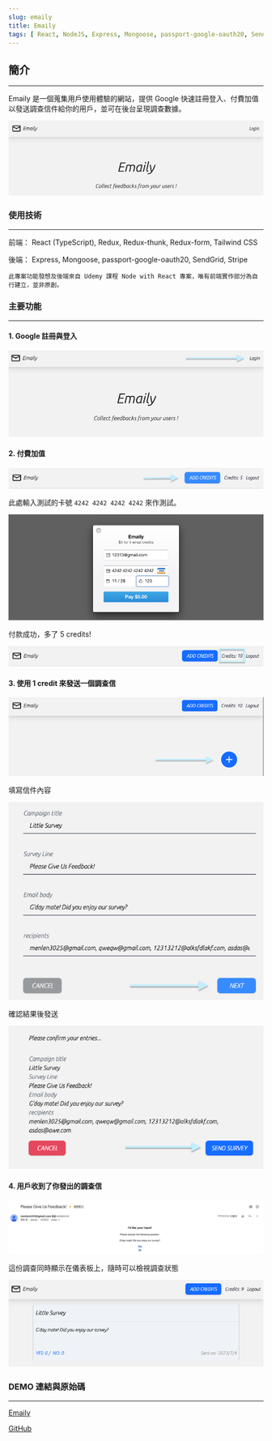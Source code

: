 ```yaml
---
slug: emaily
title: Emaily
tags: [ React, NodeJS, Express, Mongoose, passport-google-oauth20, SendGrid, Stripe]
---
```


## 簡介

---

Emaily 是一個蒐集用戶使用體驗的網站，提供 Google 快速註冊登入、付費加值以發送調查信件給你的用戶，並可在後台呈現調查數據。

![img](./img/emaily10.png)

### 使用技術

---

前端： React (TypeScript), Redux, Redux-thunk, Redux-form, Tailwind CSS

後端： Express, Mongoose, passport-google-oauth20, SendGrid, Stripe

```
此專案功能發想及後端來自 Udemy 課程 Node with React 專案，唯有前端實作部分為自行建立，並非原創。
```

### 主要功能

---

#### 1. Google 註冊與登入

![img](./img/emaily01.png)

#### 2. 付費加值

![img](./img/emaily02.png)

此處輸入測試的卡號 `4242 4242 4242 4242` 來作測試。

![img](./img/emaily03.png)

付款成功，多了 5 credits!

![img](./img/emaily04.png)

#### 3. 使用 1 credit 來發送一個調查信

![img](./img/emaily05.png)

填寫信件內容

![img](./img/emaily06.png)

確認結果後發送

![img](./img/emaily07.png)

#### 4. 用戶收到了你發出的調查信

![img](./img/emaily09.png)

這份調查同時顯示在儀表板上，隨時可以檢視調查狀態

![img](./img/emaily08.png)

### DEMO 連結與原始碼

---

[Emaily](https://measly-letters-production.up.railway.app/surveys)

[GitHub](https://github.com/WenYHsieh/Emaily)
